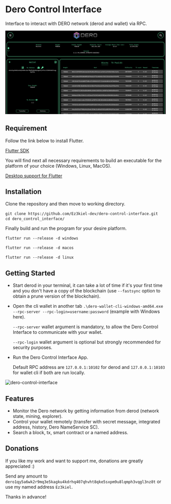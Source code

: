 # Dero Control Interface

Interface to interact with DERO network (derod and wallet) via RPC.

![](screenshot/capture_1.png)

## Requirement

Follow the link below to install Flutter.

[Flutter SDK](https://docs.flutter.dev/get-started/install)

You will find next all necessary requirements to build an executable for the platform of your choice (Windows, Linux, MacOS).

[Desktop support for Flutter](https://docs.flutter.dev/development/platform-integration/desktop)

## Installation

Clone the repository and then move to working directory.

```
git clone https://github.com/Ez3kiel-dev/dero-control-interface.git
cd dero_control_interface/
```

Finally build and run the program for your desire platform.

```
flutter run --release -d windows
```
```
flutter run --release -d macos
```
```
flutter run --release -d linux
```

## Getting Started

* Start derod in your terminal, it can take a lot of time if it's your first time and you don't have a copy of the blockchain (use `--fastsync` option to obtain a prune version of the blockchain).
* Open the cli wallet in another tab `.\dero-wallet-cli-windows-amd64.exe --rpc-server --rpc-login=username:password` (example with Windows here).

    `--rpc-server` wallet argument is mandatory, to allow the Dero Control Interface to communicate with your wallet.

    `--rpc-login` wallet argument is optional but strongly recommended for security purposes.
* Run the Dero Control Interface App.
  
    Default RPC address are `127.0.0.1:10102` for derod and `127.0.0.1:10103` for wallet cli if both are run locally.
    
![dero-control-interface](screenshot/dero_control_interface.gif)

## Features

* Monitor the Dero network by getting information from derod (network state, mining, explorer).
* Control your wallet remotely (transfer with secret message, integrated address, history, Dero NameService SC).
* Search a block, tx, smart contract or a named address.


## Donations

If you like my work and want to support me, donations are greatly appreciated :)

Send any amount to `dero1qy5a6wk2r9mq3e5kagku4kdrhq407qhvht8qke5sxpm9u8lqmph3vqgl3nz8t` or use my named address `Ez3kiel`.

Thanks in advance!
